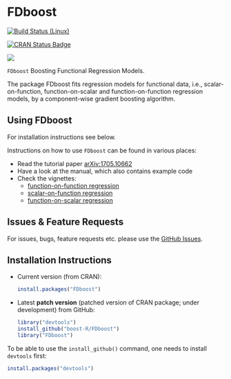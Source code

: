 FDboost
======

[![Build Status (Linux)](https://travis-ci.org/boost-R/FDboost.svg?branch=master)](https://travis-ci.org/boost-R/FDboost)
<!--[![Build status (Windows)](https://ci.appveyor.com/api/projects/status/5mkvicgin1j6pfc6/branch/master?svg=true)](https://ci.appveyor.com/project/hofnerb/mboost-h73a1/branch/master)  -->
[![CRAN Status Badge](https://www.r-pkg.org/badges/version/FDboost)](https://cran.r-project.org/package=FDboost)
<!--[![Coverage Status](https://coveralls.io/repos/github/boost-R/mboost/badge.svg?branch=master)](https://coveralls.io/github/boost-R/mboost?branch=master) -->
[![](https://cranlogs.r-pkg.org/badges/FDboost)](https://cran.rstudio.com/web/packages/FDboost/index.html)

`FDboost` Boosting Functional Regression Models.

The package FDboost fits regression models for functional data, i.e., 
scalar-on-function, function-on-scalar and function-on-function regression models, 
by a component-wise gradient boosting algorithm. 

## Using FDboost

For installation instructions see below.

Instructions on how to use `FDboost` can be found in various places:
- Read the tutorial paper [arXiv:1705.10662](https://arxiv.org/abs/1705.10662)
- Have a look at the manual, which also contains example code
- Check the vignettes: 
  - [function-on-function regression](https://cran.r-project.org/web/packages/FDboost/vignettes/FLAM_canada.pdf)
  - [scalar-on-function regression](https://cran.r-project.org/web/packages/FDboost/vignettes/FLAM_fuel.pdf)
  - [function-on-scalar regression](https://cran.r-project.org/web/packages/FDboost/vignettes/FLAM_viscosity.pdf)

## Issues & Feature Requests

For issues, bugs, feature requests etc. please use the [GitHub Issues](https://github.com/boost-R/FDboost/issues).

## Installation Instructions

- Current version (from CRAN):
  ```r
  install.packages("FDboost")
  ```

- Latest **patch version** (patched version of CRAN package; under development) from GitHub:
  ```r
  library("devtools")
  install_github("boost-R/FDboost") 
  library("FDboost")
  ```

<!-- - Latest **development version** (version with new features; under development) from GitHub:
  ```r
  library("devtools")
  install_github("boost-R/mboost", ref = "devel")
  library("mboost")
  ```
-->

  To be able to use the `install_github()` command, one needs to install `devtools` first:
  ```r
  install.packages("devtools")
  ```

